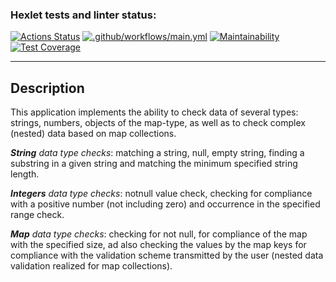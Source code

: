 ### Hexlet tests and linter status:
[![Actions Status](https://github.com/CyberXAndrew/java-project-78/workflows/hexlet-check/badge.svg)](https://github.com/CyberXAndrew/java-project-78/actions)
[![.github/workflows/main.yml](https://github.com/CyberXAndrew/java-project-78/actions/workflows/main.yml/badge.svg)](https://github.com/CyberXAndrew/java-project-78/actions/workflows/main.yml)
[![Maintainability](https://api.codeclimate.com/v1/badges/fbdeff2ae274dd3b0633/maintainability)](https://codeclimate.com/github/CyberXAndrew/java-project-78/maintainability)
[![Test Coverage](https://api.codeclimate.com/v1/badges/fbdeff2ae274dd3b0633/test_coverage)](https://codeclimate.com/github/CyberXAndrew/java-project-78/test_coverage)

---

## Description

This application implements the ability to check data of several types: strings, numbers, objects of the map-type, as well as to check complex (nested) data based on map collections.

***String** data type checks*: matching a string, null, empty string, finding a substring in a given string and matching the minimum specified string length.

***Integers** data type checks*: notnull value check, checking for compliance with a positive number (not including zero)
and occurrence in the specified range check.

***Map** data type checks*: checking for not null, for compliance of the map with the specified size, ad also checking the values
by the map keys for compliance with the validation scheme transmitted by the user (nested data validation realized for map collections).
